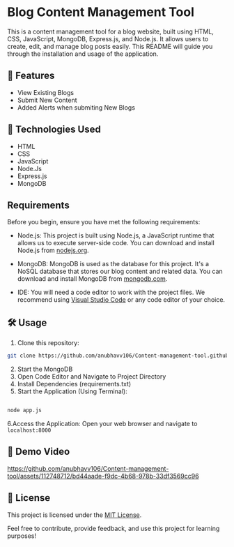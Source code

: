 # Blog Content Management Tool
This is a content management tool for a blog website, built using HTML, CSS, JavaScript, MongoDB, Express.js, and Node.js. It allows users to create, edit, and manage blog posts easily. This README will guide you through the installation and usage of the application.

## 🚀 Features
- View Existing Blogs
- Submit New Content
- Added Alerts when submiting New Blogs

## 🧰 Technologies Used
- HTML
- CSS
- JavaScript
- Node.Js
- Express.js
- MongoDB

## Requirements

Before you begin, ensure you have met the following requirements:

- Node.js: This project is built using Node.js, a JavaScript runtime that allows us to execute server-side code. You can download and install Node.js from [nodejs.org](https://nodejs.org/).

- MongoDB: MongoDB is used as the database for this project. It's a NoSQL database that stores our blog content and related data. You can download and install MongoDB from [mongodb.com](https://www.mongodb.com/).

- IDE: You will need a code editor to work with the project files. We recommend using [Visual Studio Code](https://code.visualstudio.com/) or any code editor of your choice.

## 🛠️ Usage
1. Clone this repository: 
```bash 
git clone https://github.com/anubhavv106/Content-management-tool.github.io
```
2. Start the MongoDB
3. Open Code Editor and Navigate to Project Directory
4. Install Dependencies (requirements.txt)
5. Start the Application (Using Terminal):
```bash

node app.js
```
6.Access the Application:
Open your web browser and navigate to ``` localhost:8000 ```

## 🎥 Demo Video

https://github.com/anubhavv106/Content-management-tool/assets/112748712/bd44aade-f9dc-4b68-978b-33df3569cc96

## 📝 License

This project is licensed under the [MIT License](LICENSE).

Feel free to contribute, provide feedback, and use this project for learning purposes!
